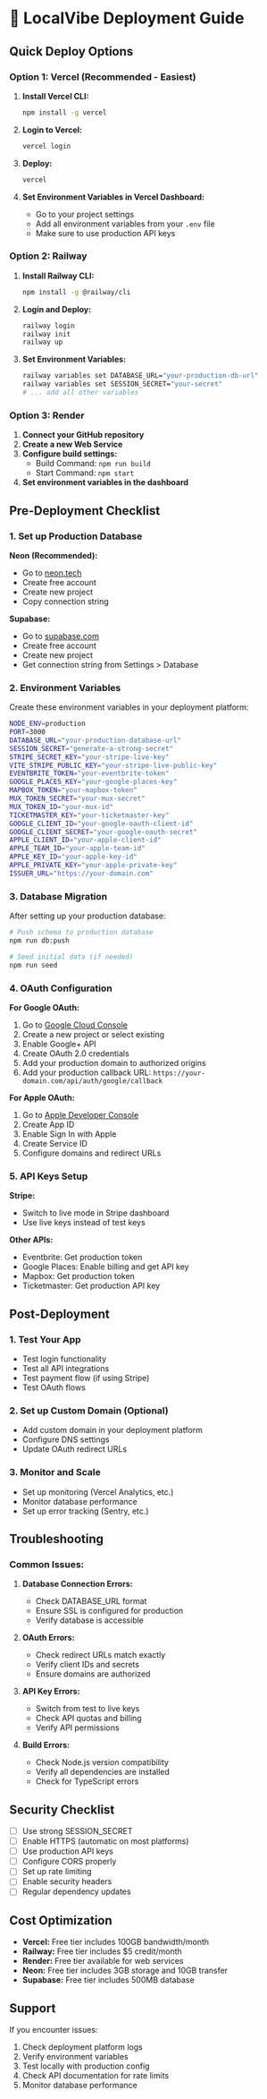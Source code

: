 # 🚀 LocalVibe Deployment Guide

## Quick Deploy Options

### Option 1: Vercel (Recommended - Easiest)

1. **Install Vercel CLI:**
   ```bash
   npm install -g vercel
   ```

2. **Login to Vercel:**
   ```bash
   vercel login
   ```

3. **Deploy:**
   ```bash
   vercel
   ```

4. **Set Environment Variables in Vercel Dashboard:**
   - Go to your project settings
   - Add all environment variables from your `.env` file
   - Make sure to use production API keys

### Option 2: Railway

1. **Install Railway CLI:**
   ```bash
   npm install -g @railway/cli
   ```

2. **Login and Deploy:**
   ```bash
   railway login
   railway init
   railway up
   ```

3. **Set Environment Variables:**
   ```bash
   railway variables set DATABASE_URL="your-production-db-url"
   railway variables set SESSION_SECRET="your-secret"
   # ... add all other variables
   ```

### Option 3: Render

1. **Connect your GitHub repository**
2. **Create a new Web Service**
3. **Configure build settings:**
   - Build Command: `npm run build`
   - Start Command: `npm start`
4. **Set environment variables in the dashboard**

## Pre-Deployment Checklist

### 1. Set up Production Database

**Neon (Recommended):**
- Go to [neon.tech](https://neon.tech)
- Create free account
- Create new project
- Copy connection string

**Supabase:**
- Go to [supabase.com](https://supabase.com)
- Create free account
- Create new project
- Get connection string from Settings > Database

### 2. Environment Variables

Create these environment variables in your deployment platform:

```bash
NODE_ENV=production
PORT=3000
DATABASE_URL="your-production-database-url"
SESSION_SECRET="generate-a-strong-secret"
STRIPE_SECRET_KEY="your-stripe-live-key"
VITE_STRIPE_PUBLIC_KEY="your-stripe-live-public-key"
EVENTBRITE_TOKEN="your-eventbrite-token"
GOOGLE_PLACES_KEY="your-google-places-key"
MAPBOX_TOKEN="your-mapbox-token"
MUX_TOKEN_SECRET="your-mux-secret"
MUX_TOKEN_ID="your-mux-id"
TICKETMASTER_KEY="your-ticketmaster-key"
GOOGLE_CLIENT_ID="your-google-oauth-client-id"
GOOGLE_CLIENT_SECRET="your-google-oauth-secret"
APPLE_CLIENT_ID="your-apple-client-id"
APPLE_TEAM_ID="your-apple-team-id"
APPLE_KEY_ID="your-apple-key-id"
APPLE_PRIVATE_KEY="your-apple-private-key"
ISSUER_URL="https://your-domain.com"
```

### 3. Database Migration

After setting up your production database:

```bash
# Push schema to production database
npm run db:push

# Seed initial data (if needed)
npm run seed
```

### 4. OAuth Configuration

**For Google OAuth:**
1. Go to [Google Cloud Console](https://console.cloud.google.com)
2. Create a new project or select existing
3. Enable Google+ API
4. Create OAuth 2.0 credentials
5. Add your production domain to authorized origins
6. Add your production callback URL: `https://your-domain.com/api/auth/google/callback`

**For Apple OAuth:**
1. Go to [Apple Developer Console](https://developer.apple.com)
2. Create App ID
3. Enable Sign In with Apple
4. Create Service ID
5. Configure domains and redirect URLs

### 5. API Keys Setup

**Stripe:**
- Switch to live mode in Stripe dashboard
- Use live keys instead of test keys

**Other APIs:**
- Eventbrite: Get production token
- Google Places: Enable billing and get API key
- Mapbox: Get production token
- Ticketmaster: Get production API key

## Post-Deployment

### 1. Test Your App
- Test login functionality
- Test all API integrations
- Test payment flow (if using Stripe)
- Test OAuth flows

### 2. Set up Custom Domain (Optional)
- Add custom domain in your deployment platform
- Configure DNS settings
- Update OAuth redirect URLs

### 3. Monitor and Scale
- Set up monitoring (Vercel Analytics, etc.)
- Monitor database performance
- Set up error tracking (Sentry, etc.)

## Troubleshooting

### Common Issues:

1. **Database Connection Errors:**
   - Check DATABASE_URL format
   - Ensure SSL is configured for production
   - Verify database is accessible

2. **OAuth Errors:**
   - Check redirect URLs match exactly
   - Verify client IDs and secrets
   - Ensure domains are authorized

3. **API Key Errors:**
   - Switch from test to live keys
   - Check API quotas and billing
   - Verify API permissions

4. **Build Errors:**
   - Check Node.js version compatibility
   - Verify all dependencies are installed
   - Check for TypeScript errors

## Security Checklist

- [ ] Use strong SESSION_SECRET
- [ ] Enable HTTPS (automatic on most platforms)
- [ ] Use production API keys
- [ ] Configure CORS properly
- [ ] Set up rate limiting
- [ ] Enable security headers
- [ ] Regular dependency updates

## Cost Optimization

- **Vercel:** Free tier includes 100GB bandwidth/month
- **Railway:** Free tier includes $5 credit/month
- **Render:** Free tier available for web services
- **Neon:** Free tier includes 3GB storage and 10GB transfer
- **Supabase:** Free tier includes 500MB database

## Support

If you encounter issues:
1. Check deployment platform logs
2. Verify environment variables
3. Test locally with production config
4. Check API documentation for rate limits
5. Monitor database performance
